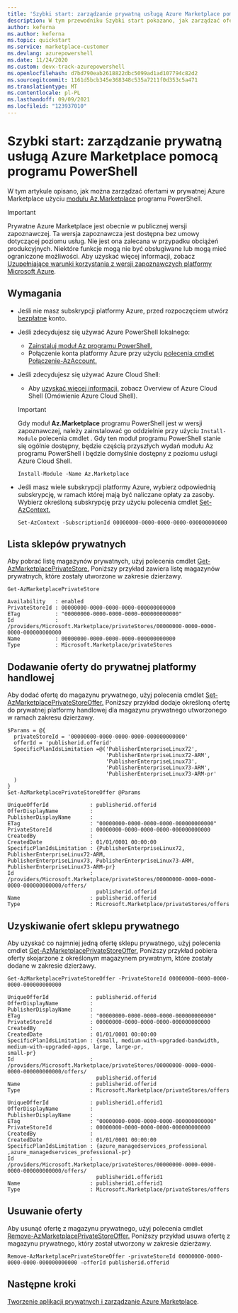 ```yaml
---
title: 'Szybki start: zarządzanie prywatną usługą Azure Marketplace pomocą programu PowerShell'
description: W tym przewodniku Szybki start pokazano, jak zarządzać ofertami w prywatnej Azure Marketplace użyciu Azure PowerShell.
author: keferna
ms.author: keferna
ms.topic: quickstart
ms.service: marketplace-customer
ms.devlang: azurepowershell
ms.date: 11/24/2020
ms.custom: devx-track-azurepowershell
ms.openlocfilehash: d7bd790eab2618822dbc5099ad1ad107794c82d2
ms.sourcegitcommit: 1161d5bcb345e368348c535a7211f0d353c5a471
ms.translationtype: MT
ms.contentlocale: pl-PL
ms.lasthandoff: 09/09/2021
ms.locfileid: "123937010"
---
```

# <a name="quickstart-manage-a-private-azure-marketplace-using-powershell"></a>Szybki start: zarządzanie prywatną usługą Azure Marketplace pomocą programu PowerShell

W tym artykule opisano, jak można zarządzać ofertami w prywatnej Azure Marketplace użyciu [modułu Az.Marketplace](/powershell/module/az.marketplace) programu PowerShell.

> [!IMPORTANT]
> Prywatne Azure Marketplace jest obecnie w publicznej wersji zapoznawczej. Ta wersja zapoznawcza jest dostępna bez umowy dotyczącej poziomu usług. Nie jest ona zalecana w przypadku obciążeń produkcyjnych. Niektóre funkcje mogą nie być obsługiwane lub mogą mieć ograniczone możliwości. Aby uzyskać więcej informacji, zobacz [Uzupełniające warunki korzystania z wersji zapoznawczych platformy Microsoft Azure](https://azure.microsoft.com/support/legal/preview-supplemental-terms/).

## <a name="requirements"></a>Wymagania

* Jeśli nie masz subskrypcji platformy Azure, przed rozpoczęciem utwórz [bezpłatne](https://azure.microsoft.com/free/) konto.

* Jeśli zdecydujesz się używać Azure PowerShell lokalnego:
  * [Zainstaluj moduł Az programu PowerShell.](/powershell/azure/install-az-ps)
  * Połączenie konta platformy Azure przy użyciu [polecenia cmdlet Połączenie-AzAccount.](/powershell/module/az.accounts/connect-azaccount)
* Jeśli zdecydujesz się używać Azure Cloud Shell:
  * Aby [uzyskać więcej informacji,](/azure/cloud-shell/overview) zobacz Overview of Azure Cloud Shell (Omówienie Azure Cloud Shell).

  > [!IMPORTANT]
  > Gdy moduł **Az.Marketplace** programu PowerShell jest w wersji zapoznawczej, należy zainstalować go oddzielnie przy użyciu `Install-Module` polecenia cmdlet . Gdy ten moduł programu PowerShell stanie się ogólnie dostępny, będzie częścią przyszłych wydań modułu Az programu PowerShell i będzie domyślnie dostępny z poziomu usługi Azure Cloud Shell.

  ```azurepowershell-interactive
  Install-Module -Name Az.Marketplace
  ```

* Jeśli masz wiele subskrypcji platformy Azure, wybierz odpowiednią subskrypcję, w ramach której mają być naliczane opłaty za zasoby. Wybierz określoną subskrypcję przy użyciu polecenia cmdlet [Set-AzContext.](/powershell/module/az.accounts/set-azcontext)

  ```azurepowershell-interactive
  Set-AzContext -SubscriptionId 00000000-0000-0000-0000-000000000000
  ```

## <a name="list-private-stores"></a>Lista sklepów prywatnych

Aby pobrać listę magazynów prywatnych, użyj polecenia cmdlet [Get-AzMarketplacePrivateStore.](/powershell/module/az.marketplace/get-azmarketplaceprivatestore) Poniższy przykład zawiera listę magazynów prywatnych, które zostały utworzone w zakresie dzierżawy.

```azurepowershell-interactive
Get-AzMarketplacePrivateStore
```

```Output
Availability   : enabled
PrivateStoreId : 00000000-0000-0000-0000-000000000000
ETag           : "00000000-0000-0000-0000-000000000000"
Id             : /providers/Microsoft.Marketplace/privateStores/00000000-0000-0000-0000-000000000000
Name           : 00000000-0000-0000-0000-000000000000
Type           : Microsoft.Marketplace/privateStores
```

## <a name="add-an-offer-to-a-private-marketplace"></a>Dodawanie oferty do prywatnej platformy handlowej

Aby dodać ofertę do magazynu prywatnego, użyj polecenia cmdlet [Set-AzMarketplacePrivateStoreOffer.](/powershell/module/az.marketplace/set-azmarketplaceprivatestoreoffer) Poniższy przykład dodaje określoną ofertę do prywatnej platformy handlowej dla magazynu prywatnego utworzonego w ramach zakresu dzierżawy.

```azurepowershell-interactive
$Params = @{
  privateStoreId = '00000000-0000-0000-0000-000000000000'
  offerId = 'publisherid.offerid'
  SpecificPlanIdsLimitation =@('PublisherEnterpriseLinux72',
                               'PublisherEnterpriseLinux72-ARM',
                               'PublisherEnterpriseLinux73',
                               'PublisherEnterpriseLinux73-ARM',
                               'PublisherEnterpriseLinux73-ARM-pr'
  )
}
Set-AzMarketplacePrivateStoreOffer @Params
```

```Output
UniqueOfferId             : publisherid.offerid
OfferDisplayName          :
PublisherDisplayName      :
ETag                      : "00000000-0000-0000-0000-000000000000"
PrivateStoreId            : 00000000-0000-0000-0000-000000000000
CreatedBy                 :
CreatedDate               : 01/01/0001 00:00:00
SpecificPlanIdsLimitation : {PublisherEnterpriseLinux72, PublisherEnterpriseLinux72-ARM,
PublisherEnterpriseLinux73, PublisherEnterpriseLinux73-ARM, PublisherEnterpriseLinux73-ARM-pr}
Id                        :
/providers/Microsoft.Marketplace/privateStores/00000000-0000-0000-0000-000000000000/offers/
                            publisherid.offerid
Name                      : publisherid.offerid
Type                      : Microsoft.Marketplace/privateStores/offers
```

## <a name="get-private-store-offers"></a>Uzyskiwanie ofert sklepu prywatnego

Aby uzyskać co najmniej jedną ofertę sklepu prywatnego, użyj polecenia cmdlet [Get-AzMarketplacePrivateStoreOffer.](/powershell/module/az.marketplace/get-azmarketplaceprivatestoreoffer) Poniższy przykład pobiera oferty skojarzone z określonym magazynem prywatnym, które zostały dodane w zakresie dzierżawy.

```azurepowershell-interactive
Get-AzMarketplacePrivateStoreOffer -PrivateStoreId 00000000-0000-0000-0000-000000000000
```

```Output
UniqueOfferId             : publisherid.offerid
OfferDisplayName          :
PublisherDisplayName      :
ETag                      : "00000000-0000-0000-0000-000000000000"
PrivateStoreId            : 00000000-0000-0000-0000-000000000000
CreatedBy                 :
CreatedDate               : 01/01/0001 00:00:00
SpecificPlanIdsLimitation : {small, medium-with-upgraded-bandwidth, medium-with-upgraded-apps, large, large-pr,
small-pr}
Id                        :
/providers/Microsoft.Marketplace/privateStores/00000000-0000-0000-0000-000000000000/offers/
                            publisherid.offerid
Name                      : publisherid.offerid
Type                      : Microsoft.Marketplace/privateStores/offers

UniqueOfferId             : publisherid1.offerid1
OfferDisplayName          :
PublisherDisplayName      :
ETag                      : "00000000-0000-0000-0000-000000000000"
PrivateStoreId            : 00000000-0000-0000-0000-000000000000
CreatedBy                 :
CreatedDate               : 01/01/0001 00:00:00
SpecificPlanIdsLimitation : {azure_managedservices_professional ,azure_managedservices_professional-pr}
Id                        :
/providers/Microsoft.Marketplace/privateStores/00000000-0000-0000-0000-000000000000/offers/
                            publisherid1.offerid1
Name                      : publisherid1.offerid1
Type                      : Microsoft.Marketplace/privateStores/offers
```

## <a name="remove-an-offer"></a>Usuwanie oferty

Aby usunąć ofertę z magazynu prywatnego, użyj polecenia cmdlet [Remove-AzMarketplacePrivateStoreOffer.](/powershell/module/az.marketplace/remove-azmarketplaceprivatestoreoffer) Poniższy przykład usuwa ofertę z magazynu prywatnego, który został utworzony w zakresie dzierżawy.

```azurepowershell-interactive
Remove-AzMarketplacePrivateStoreOffer -privateStoreId 00000000-0000-0000-0000-000000000000 -offerId publisherid.offerid
```

## <a name="next-steps"></a>Następne kroki

[Tworzenie aplikacji prywatnych i zarządzanie Azure Marketplace](create-manage-private-azure-marketplace.md).
